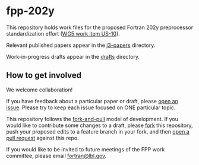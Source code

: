 # fpp-202y

This repository holds work files for the proposed Fortran 202y preprocessor standardization effort 
([WG5 work item US-10](wg5-papers/N2234%20Work%20items%20from%20the%20hybrid%20wg5%20meeting%202024-06.txt#L54)).

Relevant published papers appear in the [j3-papers](j3-papers) directory.

Work-in-progress drafts appear in the [drafts](drafts) directory.

## How to get involved

We welcome collaboration!

If you have feedback about a particular paper or draft, please [open an issue](../../issues). 
Please try to keep each issue focused on ONE particular topic.

This repository follows the [fork-and-pull](https://docs.github.com/en/pull-requests/collaborating-with-pull-requests/getting-started/about-collaborative-development-models#fork-and-pull-model) model of development.
If you would like to contribute some changes to a draft, please 
[fork](https://docs.github.com/en/pull-requests/collaborating-with-pull-requests/working-with-forks) this repository,
push your proposed edits to a feature branch in your fork, and then 
[open a pull request](https://docs.github.com/en/pull-requests/collaborating-with-pull-requests/proposing-changes-to-your-work-with-pull-requests) against this repo.

If you would like to be invited to future meetings of the FPP work committee, 
please email [fortran@lbl.gov](mailto:fortran@lbl.gov).
